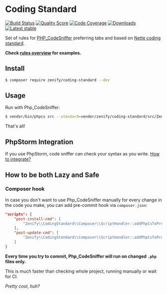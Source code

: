 # Coding Standard

[![Build Status](https://img.shields.io/travis/Zenify/CodingStandard.svg?style=flat-square)](https://travis-ci.org/Zenify/CodingStandard)
[![Quality Score](https://img.shields.io/scrutinizer/g/Zenify/CodingStandard.svg?style=flat-square)](https://scrutinizer-ci.com/g/Zenify/CodingStandard)
[![Code Coverage](https://img.shields.io/scrutinizer/coverage/g/Zenify/CodingStandard.svg?style=flat-square)](https://scrutinizer-ci.com/g/Zenify/CodingStandard)
[![Downloads](https://img.shields.io/packagist/dt/zenify/coding-standard.svg?style=flat-square)](https://packagist.org/packages/zenify/coding-standard)
[![Latest stable](https://img.shields.io/packagist/v/zenify/coding-standard.svg?style=flat-square)](https://packagist.org/packages/zenify/coding-standard)

Set of rules for [PHP_CodeSniffer](https://github.com/squizlabs/PHP_CodeSniffer) preferring tabs and based on [Nette coding standard](http://nette.org/en/coding-standard).

**Check [rules overview](docs/en/zenify-rules-overview.md) for examples.**


## Install

```sh
$ composer require zenify/coding-standard --dev
```

## Usage

Run with Php_CodeSniffer:

```sh
$ vendor/bin/phpcs src --standard=vendor/zenify/coding-standard/src/ZenifyCodingStandard/ruleset.xml -p
```

That's all!


## PhpStorm Integration

If you use PhpStorm, code sniffer can check your syntax as you write. [How to integrate?](docs/en/integration-to-php-storm.md)


## How to be both Lazy and Safe

### Composer hook

In case you don't want to use Php_CodeSniffer manually for every change in the code you make, you can add pre-commit hook via `composer.json`:

```json
"scripts": {
	"post-install-cmd": [
		"Zenify\\CodingStandard\\Composer\\ScriptHandler::addPhpCsToPreCommitHook"
	],
	"post-update-cmd": [
		"Zenify\\CodingStandard\\Composer\\ScriptHandler::addPhpCsToPreCommitHook"
	]
}
```

**Every time you try to commit, Php_CodeSniffer will run on changed `.php` files only.**

This is much faster than checking whole project, running manually or wait for CI.

*Pretty cool, huh?*
